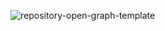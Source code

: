 ![repository-open-graph-template](https://user-images.githubusercontent.com/98003374/174714919-05d55842-dc90-4c42-88f2-1b29698cd214.png)
